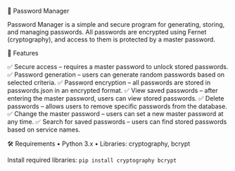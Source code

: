 🔑 Password Manager

Password Manager is a simple and secure program for generating, storing, and managing passwords. All passwords are encrypted using Fernet (cryptography), and access to them is protected by a master password.

📌 Features

✅ Secure access – requires a master password to unlock stored passwords.
✅ Password generation – users can generate random passwords based on selected criteria.
✅ Password encryption – all passwords are stored in passwords.json in an encrypted format.
✅ View saved passwords – after entering the master password, users can view stored passwords.
✅ Delete passwords – allows users to remove specific passwords from the database.
✅ Change the master password – users can set a new master password at any time.
✅ Search for saved passwords – users can find stored passwords based on service names.

🛠️ Requirements
	•	Python 3.x
	•	Libraries: cryptography, bcrypt

Install required libraries:
    `pip install cryptography bcrypt`